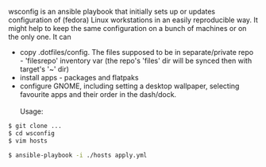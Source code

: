 wsconfig is an ansible playbook that initially sets up or updates configuration of (fedora) Linux workstations in an easily reproducible way. It might help to keep the same configuration on a bunch of machines or on the only one. It can
- copy .dotfiles/config. The files supposed to be in separate/private repo - 'filesrepo' inventory var (the repo's 'files' dir will be synced then with target's '~' dir)
- install apps - packages and flatpaks
- configure GNOME, including setting a desktop wallpaper, selecting favourite apps and their order in the dash/dock.
\
\
Usage:
```bash
$ git clone ...
$ cd wsconfig
$ vim hosts

$ ansible-playbook -i ./hosts apply.yml
```
